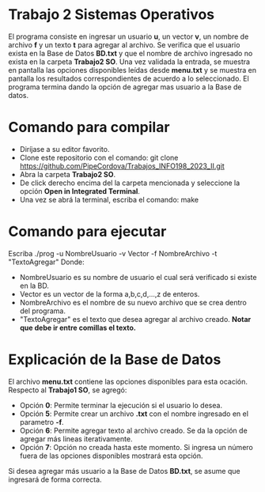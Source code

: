 # Trabajo 2 Sistemas Operativos

El programa consiste en ingresar un usuario **u**, un vector **v**, un nombre de archivo **f** y un texto **t** para agregar al archivo. Se verifica que el usuario exista en la Base de Datos **BD.txt** y que el nombre de archivo ingresado no exista en la carpeta **Trabajo2 SO**. Una vez validada la entrada, se muestra en pantalla las opciones disponibles leídas desde **menu.txt** y se muestra en pantalla los resultados correspondientes de acuerdo a lo seleccionado. El programa termina dando la opción de agregar mas usuario a la Base de datos.  

# Comando para compilar
- Diríjase a su editor favorito.
- Clone este repositorio con el comando: git clone https://github.com/PipeCordova/Trabajos_INFO198_2023_II.git
- Abra la carpeta **Trabajo2 SO**.
- De click derecho encima del la carpeta mencionada y seleccione la opción **Open in Integrated Terminal**.
- Una vez se abrá la terminal, escriba el comando: make

# Comando para ejecutar
Escriba ./prog -u NombreUsuario -v Vector -f NombreArchivo -t "TextoAgregar"
Donde:
  - NombreUsuario es su nombre de usuario el cual será verificado si existe en la BD.
  - Vector es un vector de la forma a,b,c,d,...,z de enteros.
  - NombreArchivo es el nombre de su nuevo archivo que se crea dentro del programa.
  - "TextoAgregar" es el texto que desea agregar al archivo creado. **Notar que debe ir entre comillas el texto.**

# Explicación de la Base de Datos  
El archivo **menu.txt** contiene las opciones disponibles para esta ocación. Respecto al **Trabajo1 SO**, se agregó:
  - Opción **0**: Permite terminar la ejecución si el usuario lo desea.
  - Opción **5**: Permite crear un archivo **.txt** con el nombre ingresado en el parametro **-f**.
  - Opción **6**: Permite agregar texto al archivo creado. Se da la opción de agregar más lineas iterativamente.
  - Opción **7**: Opción no creada hasta este momento. Si ingresa un número fuera de las opciones disponibles mostrará esta opción.


Si desea agregar más usuario a la Base de Datos **BD.txt**, se asume que ingresará de forma correcta.



